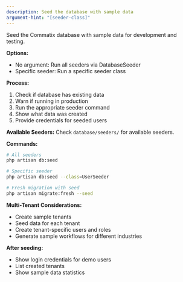 ```yaml
---
description: Seed the database with sample data
argument-hint: "[seeder-class]"
---
```


Seed the Commatix database with sample data for development and testing.

**Options:**
- No argument: Run all seeders via DatabaseSeeder
- Specific seeder: Run a specific seeder class

**Process:**
1. Check if database has existing data
2. Warn if running in production
3. Run the appropriate seeder command
4. Show what data was created
5. Provide credentials for seeded users

**Available Seeders:**
Check `database/seeders/` for available seeders.

**Commands:**
```bash
# All seeders
php artisan db:seed

# Specific seeder
php artisan db:seed --class=UserSeeder

# Fresh migration with seed
php artisan migrate:fresh --seed
```

**Multi-Tenant Considerations:**
- Create sample tenants
- Seed data for each tenant
- Create tenant-specific users and roles
- Generate sample workflows for different industries

**After seeding:**
- Show login credentials for demo users
- List created tenants
- Show sample data statistics
